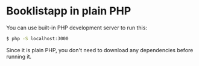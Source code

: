 # Booklistapp in plain PHP

You can use built-in PHP development server to run this:

```bash
$ php -S localhost:3000
```

Since it is plain PHP, you don't need to download any dependencies before
running it.
